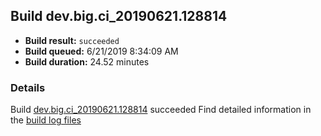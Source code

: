 ## Build dev.big.ci_20190621.128814
- **Build result:** `succeeded`
- **Build queued:** 6/21/2019 8:34:09 AM
- **Build duration:** 24.52 minutes
### Details
Build [dev.big.ci_20190621.128814](https://winappstudio.visualstudio.com/web/build.aspx?pcguid=a4ef43be-68ce-4195-a619-079b4d9834c2&builduri=vstfs%3a%2f%2f%2fBuild%2fBuild%2f28814) succeeded
Find detailed information in the [build log files](https://uwpctdiags.blob.core.windows.net/buildlogs/dev.big.ci_20190621.128814_logs.zip)
